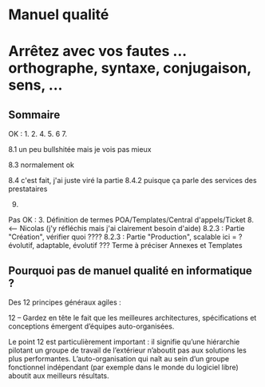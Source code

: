 # Manuel qualité

# Arrêtez avec vos fautes ... orthographe, syntaxe, conjugaison, sens, ... 


## Sommaire

OK :
1.
2.
4.
5.
6
7.

8.1 un peu bullshitée mais je vois pas mieux

8.3 normalement ok

8.4 c'est fait, j'ai juste viré la partie 8.4.2 puisque ça parle des services des prestataires

9.

Pas OK :
3. Définition de termes POA/Templates/Central d'appels/Ticket
8. <-- Nicolas (j'y réfléchis mais j'ai clairement besoin d'aide)
8.2.3 : Partie "Création", vérifier quoi ????
8.2.3 : Partie "Production", scalable ici = ? évolutif, adaptable, évolutif ??? Terme à préciser
Annexes et Templates

## Pourquoi pas de manuel qualité en informatique ?

Des 12 principes généraux agiles :

12 – Gardez en tête le fait que les meilleures architectures, spécifications et conceptions émergent d’équipes auto-organisées.

Le point 12 est particulièrement important : il signifie qu’une hiérarchie
pilotant un groupe de travail de l’extérieur n’aboutit pas aux solutions les
plus performantes. L’auto-organisation qui naît au sein d’un groupe fonctionnel
indépendant (par exemple dans le monde du logiciel libre) aboutit aux meilleurs
résultats.
